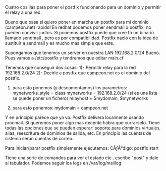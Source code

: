 Cuatro cosillas para poner el postfix funcionando para un dominio y permitir el relay a una red.

Bueno que pasa si quiero poner en marcha un postfix para mi dominio (campeon.net) rapido!
En redhat podemos poner sendmail o postfix, no pueden convivir juntos.
Si ponemos postfix puede que cree tb un binario llamado sendmail , pero es por compatibilidad. Postfix nacio con la idea de sustituir a sendmail y es mucho mas simple que este.

Supongamos que tenemos un server en nuestra LAN 192.168.2.0/24
Bueno. Pues vamos a /etc/postfix y tendremos que editar main.cf

Tenemos que conseguir dos cosas:
1)- Permitir relay para la red 192.168.2.0/24
2)- Decirle a postfix que campeon.net es el dominio del postfix.

1) para esto ponemos (y descomentamos) los parametros:
mynetworks_style = class
mynetworks = 192.168.2.0/24 (si es una lista se puede poner un fichero)
relayhost = $mydomain, $mynetworks

2) para esto ponemos:
mydomain = campeon.net

Y en principio parece que ya va. Postfix delivera localmente usando procmail. Si queremos
poner algo mas decente habra que currarselo. Tiene todas las opciones que se pueden esperar:
soporte para dominios virtuales, alias, reescritura de dominios de salida, etc.
En principio las cuentas de sistema seran cuentas de correo.

Para iniciar/parar postfix simplemente ejecutamos:
CÃƒÂ³digo:
postfix start


Tiene una serie de comandos para ver el estado etc.. escribe "post" y dale
al tabulador.
Podemos seguir los logs en /var/log/maillog
